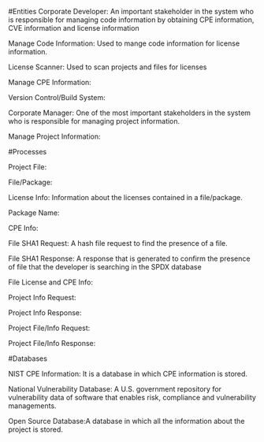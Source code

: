 #Entities
Corporate Developer: An important stakeholder in the system who is responsible for managing code information by obtaining CPE information, CVE information and license information

Manage Code Information: Used to mange code information for license information.

License Scanner: Used to scan projects and files for licenses

Manage CPE Information:

Version Control/Build System:

Corporate Manager: One of the most important stakeholders in the system who is responsible for managing project information.

Manage Project Information:

#Processes

Project File:

File/Package: 

License Info: Information about the licenses contained in a file/package.

Package Name:

CPE Info:

File SHA1 Request: A hash file request to find the presence of a file.

File SHA1 Response: A response that is generated to confirm the presence of file that the developer is searching in the SPDX database

File License and CPE Info:

Project Info Request: 

Project Info Response:

Project File/Info Request:

Project File/Info Response:

#Databases

NIST CPE Information: It is a database in which CPE information is stored.

National Vulnerability Database: A U.S. government repository for vulnerability data of software that enables risk, compliance and vulnerability managements.

Open Source Database:A database in which all the information about the project is stored.
